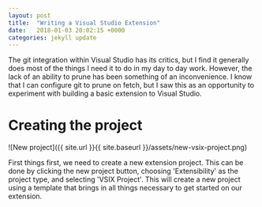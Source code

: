 ```yaml
---
layout: post
title:  "Writing a Visual Studio Extension"
date:   2018-01-03 20:02:15 +0000
categories: jekyll update
---
```


The git integration within Visual Studio has its critics, but I find it generally does most of the
things I need it to do in my day to day work. However, the lack of an ability to prune has been something
of an inconvenience. I know that I can configure git to prune on fetch, but I saw this as an opportunity
to experiment with building a basic extension to Visual Studio.

# Creating the project

![New project]({{ site.url }}{{ site.baseurl }}/assets/new-vsix-project.png)

First things first, we need to create a new extension project. This can be done by clicking the new project
button, choosing 'Extensibility' as the project type, and selecting 'VSIX Project'. This will create a new
project using a template that brings in all things necessary to get started on our extension.
